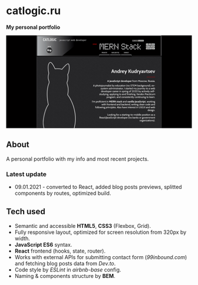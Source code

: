 # catlogic.ru
**My personal portfolio**

![Portfolio Preview](catlogic_gh.png)

## About

A personal portfolio with my info and most recent projects.

### Latest update

* 09.01.2021 - converted to React, added blog posts previews, splitted components by routes, optimized build.

## Tech used

* Semantic and accessible **HTML5**, **CSS3** (Flexbox, Grid).
* Fully responsive layout, optimized for screen resolution from 320px by width.
* **JavaScript ES6** syntax.
* **React** frontend (hooks, state, router).
* Works with external APIs for submitting contact form (*99inbound.com*) and fetching blog posts data from *Dev.to*.
* Code style by *ESLint* in *airbnb-base* config.
* Naming & components structure by **BEM**.
